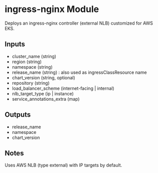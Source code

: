 # ingress-nginx Module

Deploys an ingress-nginx controller (external NLB) customized for AWS EKS.

## Inputs

- cluster_name (string)
- region (string)
- namespace (string)
- release_name (string) : also used as ingressClassResource name
- chart_version (string, optional)
- repository (string)
- load_balancer_scheme (internet-facing | internal)
- nlb_target_type (ip | instance)
- service_annotations_extra (map)

## Outputs

- release_name
- namespace
- chart_version

## Notes

Uses AWS NLB (type external) with IP targets by default.

